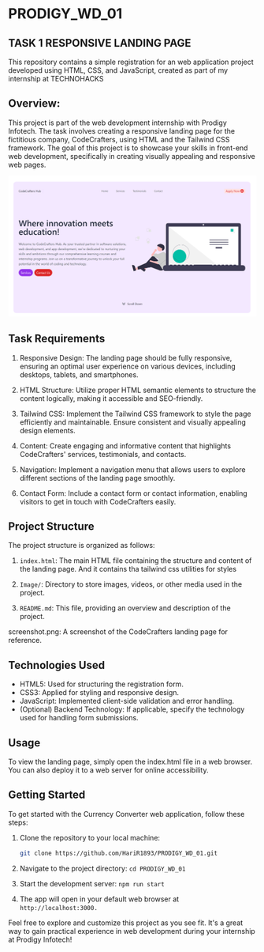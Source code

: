 
# PRODIGY_WD_01

## TASK 1 RESPONSIVE LANDING PAGE
This repository contains a simple registration for an web application project developed using HTML, CSS, and JavaScript, created as part of my internship at TECHNOHACKS

## Overview:
This project is part of the web development internship with Prodigy Infotech. The task involves creating a responsive landing page for the fictitious company, CodeCrafters, using HTML and the Tailwind CSS framework. The goal of this project is to showcase your skills in front-end web development, specifically in creating visually appealing and responsive web pages.

![Demo picture of the Landing page](Image/DEMO.png)

## Task Requirements
1. Responsive Design: The landing page should be fully responsive, ensuring an optimal user experience on various devices, including desktops, tablets, and smartphones.

2. HTML Structure: Utilize proper HTML semantic elements to structure the content logically, making it accessible and SEO-friendly.

3. Tailwind CSS: Implement the Tailwind CSS framework to style the page efficiently and maintainable. Ensure consistent and visually appealing design elements.

4. Content: Create engaging and informative content that highlights CodeCrafters' services, testimonials, and contacts.

5. Navigation: Implement a navigation menu that allows users to explore different sections of the landing page smoothly.

6. Contact Form: Include a contact form or contact information, enabling visitors to get in touch with CodeCrafters easily.

## Project Structure
The project structure is organized as follows:

1. `index.html`: The main HTML file containing the structure and content of the landing page. And it contains tha tailwind css utilities for styles

2. `Image/`: Directory to store images, videos, or other media used in the project.

3. `README.md`: This file, providing an overview and description of the project.

screenshot.png: A screenshot of the CodeCrafters landing page for reference.

## Technologies Used
- HTML5: Used for structuring the registration form.
- CSS3: Applied for styling and responsive design.
- JavaScript: Implemented client-side validation and error handling.
- (Optional) Backend Technology: If applicable, specify the technology used for handling form submissions.


## Usage
To view the landing page, simply open the index.html file in a web browser. You can also deploy it to a web server for online accessibility.


## Getting Started

To get started with the Currency Converter web application, follow these steps:

1. Clone the repository to your local machine:

   ```bash
   git clone https://github.com/HariR1893/PRODIGY_WD_01.git
   ```
2. Navigate to the project directory:
   `cd PRODIGY_WD_01`

3. Start the development server:
    `npm run start`
   
5. The app will open in your default web browser at `http://localhost:3000.`

Feel free to explore and customize this project as you see fit. It's a great way to gain practical experience in web development during your internship at Prodigy Infotech!
